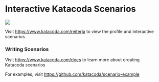 # Interactive Katacoda Scenarios

[![](http://shields.katacoda.com/katacoda/reiterja/count.svg)](https://www.katacoda.com/reiterja "Get your profile on Katacoda.com")

Visit https://www.katacoda.com/reiterja to view the profile and interactive scenarios

### Writing Scenarios
Visit https://www.katacoda.com/docs to learn more about creating Katacoda scenarios

For examples, visit https://github.com/katacoda/scenario-example
